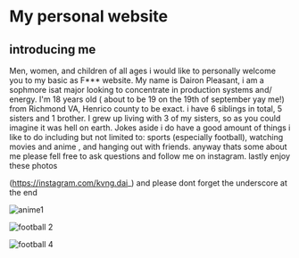 # My personal website
## introducing me
Men, women, and children of all ages i would like to personally welcome you to my basic as F*** website. My name is Dairon Pleasant, i am a sophmore isat major looking to concentrate in production systems and/ energy. I'm 18 years old ( about to be 19 on the 19th of september yay me!) from Richmond VA, Henrico county to be exact. i have 6 siblings in total, 5 sisters and 1 brother. I grew up living with 3 of my sisters, so as you could imagine it was hell on earth. Jokes aside i do have a good amount of things i like to do including but not limited to: sports (especially football), watching movies and anime , and hanging out with friends. anyway thats some about me please fell free to ask questions and follow me on instagram. lastly enjoy these photos

(https://instagram.com/kvng.dai_) and please dont forget the underscore at the end

![anime1](https://user-images.githubusercontent.com/70244397/92285573-9e9f3c00-eed2-11ea-87bc-3718709d71e0.jpg)

![football 2](https://user-images.githubusercontent.com/70244397/92286549-64836980-eed5-11ea-857a-0c6eac6fcb9a.png)

![football 4](https://user-images.githubusercontent.com/70244397/92286681-b3c99a00-eed5-11ea-9ac2-b8f3e37da245.png)
